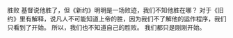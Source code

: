 胜败
  基督说他胜了，但《新约》明明是一场败迹，我们不知他胜在哪？
  对于《旧约》里有解释，说凡人不可能知道上帝的胜，因为我们不了解他的运作程序，我们只看到了开始。
  所以，我们也不知道自己的胜败。
  我们都只是刚刚开始。
